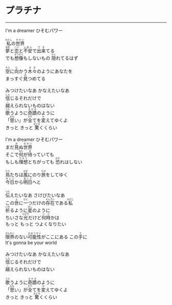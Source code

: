 # プラチナ
---
<lyric>
I'm a dreamer ひそむパワー<br/>
<br/>
<ruby>私<rt>わたし</rt></ruby>の<ruby>世界<rt>せかい</rt></ruby><br/>
<ruby>夢<rt>ゆめ</rt></ruby>と<ruby>恋<rt>こい</rt></ruby>と<ruby>不安<rt>ふあん</rt></ruby>で<ruby>出来<rt>でき</rt></ruby>てる<br/>
でも<ruby>想像<rt>そうぞう</rt></ruby>もしないもの <ruby>隠<rt>かく</rt></ruby>れてるはず<br/>
<br/>
<ruby>空<rt>そら</rt></ruby>に<ruby>向<rt>む</rt></ruby>かう<ruby>木々<rt>きぎ</rt></ruby>のようにあなたを<br/>
まっすぐ<ruby>見<rt>み</rt></ruby>つめてる<br/>
<br/>
みつけたいなあ かなえたいなあ<br/>
<ruby>信<rt>しん</rt></ruby>じるそれだけで<br/>
<ruby>越<rt>こ</rt></ruby>えられないものはない<br/>
<ruby>歌<rt>うた</rt></ruby>うように<ruby>奇蹟<rt>きせき</rt></ruby>のように<br/>
「<ruby>思<rt>おも</rt></ruby>い」が<ruby>全<rt>すべ</rt></ruby>てを<ruby>変<rt>か</rt></ruby>えてゆくよ<br/>
きっと きっと <ruby>驚<rt>おどろ</rt></ruby>くくらい<br/>
<br/>
I'm a dreamer ひそむパワー<br/>
まだ<ruby>見<rt>み</rt></ruby>ぬ<ruby>世界<rt>せかい</rt></ruby><br/>
そこで<ruby>何<rt>なに</rt></ruby>が<ruby>待<rt>ま</rt></ruby>っていても<br/>
もしも<ruby>理想<rt>りそう</rt></ruby>とちがっても <ruby>恐<rt>おそ</rt></ruby>れはしない<br/>
<br/>
<ruby>鳥<rt>とり</rt></ruby>たちは<ruby>風<rt>かぜ</rt></ruby>にのり<ruby>旅<rt>たび</rt></ruby>をしてゆく<br/>
<ruby>今日<rt>きょう</rt></ruby>から<ruby>明日<rt>あした</rt></ruby>へと<br/>
<br/>
<ruby>伝<rt>つた</rt></ruby>えたいなあ さけびたいなあ<br/>
この<ruby>世<rt>よ</rt></ruby>に<ruby>一<rt>ひと</rt></ruby>つだけの<ruby>存在<rt>そんざい</rt></ruby>である<ruby>私<rt>わたし</rt></ruby><br/>
<ruby>祈<rt>いの</rt></ruby>るように<ruby>星<rt>ほし</rt></ruby>のように<br/>
ちいさな<ruby>光<rt>ひかり</rt></ruby>だけど<ruby>何時<rt>いつ</rt></ruby>かは<br/>
もっと もっと つよくなりたい<br/>
<br/>
<ruby>限界<rt>げんかい</rt></ruby>のない<ruby>可能性<rt>かのうせい</rt></ruby>がここにある この<ruby>手<rt>て</rt></ruby>に<br/>
It's gonna be your world<br/>
<br/>
みつけたいなあ かなえたいなあ<br/>
<ruby>信<rt>しん</rt></ruby>じるそれだけで<br/>
<ruby>越<rt>こ</rt></ruby>えられないものはない<br/>
<br/>
<ruby>歌<rt>うた</rt></ruby>うように<ruby>奇蹟<rt>きせき</rt></ruby>のように<br/>
「<ruby>思<rt>おも</rt></ruby>い」が<ruby>全<rt>すべ</rt></ruby>てを<ruby>変<rt>か</rt></ruby>えてゆくよ<br/>
きっと きっと <ruby>驚<rt>おどろ</rt></ruby>くくらい<br/>
</lyric>
